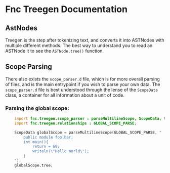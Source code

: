 # Fnc Treegen Documentation

## AstNodes

Treegen is the step after tokenizing text, and converts it into ASTNodes with multiple different methods. The best way to understand you to read an ASTNode it to see the ```ASTNode.tree()``` function. 

## Scope Parsing

There also exists the ```scope_parser.d``` file, which is for more overall parsing of files, and is the main entrypoint if you wish to parse your own data. The ```scope_parser.d``` file is best understood through the lense of the ```ScopeData``` class, a container for all information about a unit of code. 

### Parsing the global scope:

```d
    import fnc.treegen.scope_parser : parseMultilineScope, ScopeData, tree;
    import fnc.treegen.relationships : GLOBAL_SCOPE_PARSE;

    ScopeData globalScope = parseMultilineScope(GLOBAL_SCOPE_PARSE, "
        public module foo.bar;
        int main(){
            return = 69;
            writeln(\"Hello World\");
        }
    ");
    globalScope.tree;
```
